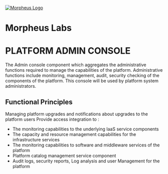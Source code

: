 [![Morpheus Logo](https://avatars1.githubusercontent.com/u/34614083?s=200&amp;v=4)](http://morpheuslabs.io/)
# Morpheus Labs

# PLATFORM ADMIN CONSOLE
The Admin console component which aggregates the administrative functions required to manage the capabilities of the platform. Administrative functions include monitoring, management, audit, security checking of the components of the platform. This console will be used by platform system administrators.

## Functional Principles
Managing platform upgrades and notifications about upgrades to the platform users Provide access integration to :

  - The monitoring capabilities to the underlying IaaS service components
  - The capacity and resource management capabilities for the   infrastructure services
  - The monitoring capabilities to software and middleware services of the platform
  - Platform catalog management service component
  - Audit logs, security reports, Log analysis and user Management for the platform
